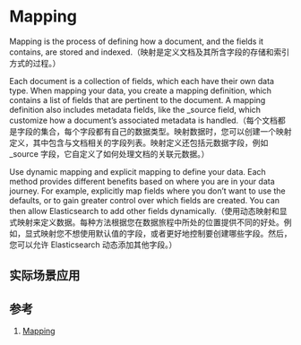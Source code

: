# Mapping
Mapping is the process of defining how a document, and the fields it contains, are stored and indexed.（映射是定义文档及其所含字段的存储和索引方式的过程。）

Each document is a collection of fields, which each have their own data type. When mapping your data, you create a mapping definition, which contains a list of fields that are pertinent to the document. A mapping definition also includes metadata fields, like the _source field, which customize how a document’s associated metadata is handled.（每个文档都是字段的集合，每个字段都有自己的数据类型。映射数据时，您可以创建一个映射定义，其中包含与文档相关的字段列表。映射定义还包括元数据字段，例如 _source 字段，它自定义了如何处理文档的关联元数据。）

Use dynamic mapping and explicit mapping to define your data. Each method provides different benefits based on where you are in your data journey. For example, explicitly map fields where you don’t want to use the defaults, or to gain greater control over which fields are created. You can then allow Elasticsearch to add other fields dynamically.（使用动态映射和显式映射来定义数据。每种方法根据您在数据旅程中所处的位置提供不同的好处。例如，显式映射您不想使用默认值的字段，或者更好地控制要创建哪些字段。然后，您可以允许 Elasticsearch 动态添加其他字段。）


## 实际场景应用




## 参考
1. [Mapping](https://www.elastic.co/guide/en/elasticsearch/reference/current/mapping.html)